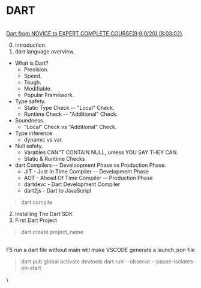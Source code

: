 # DART
\
[Dart from NOVICE to EXPERT COMPLETE COURSE(9;9;9/20) (8:03:02)](https://www.bilibili.com/video/BV1x5411o7Li?share_source=copy_web&vd_source=9b9dd1f0cf3a1440716abba5c656353d). 

0. introduction. 
1. dart language overview. 
  * What is Dart? 
    * Precision. 
    * Speed. 
    * Tough. 
    * Modifiable. 
    * Popular Framework. 
  * Type safety. 
    * Static Type Check -- "Local" Check. 
    * Runtime Check -- "Additional" Check. 
  * Soundness. 
    * "Local" Check vs "Additional" Check. 
  * Type inference. 
    * dynamic vs var. 
  * Null safety. 
    * Varables CAN"T CONTAIN NULL, unless YOU SAY THEY CAN. 
    * Static & Runtime Checks 
  * dart Compilers -- Develoopment Phase vs Production Phase. 
    * JIT - Just In Time Compiler -- Development Phase
    * AOT - Ahead Of Time Compiler -- Production Phase
    * dartdevc - Dart Development Compiler
    * dart2js - Dart to JavaScript 
> dart compile


2. Installing The Dart SDK
3. First Dart Project

> dart create project_name

\
F5 run a dart file without main will make VSCODE generate a launch.json file

> dart pub global activate devtools
> dart run --observe --pause-isolates-on-start

\


